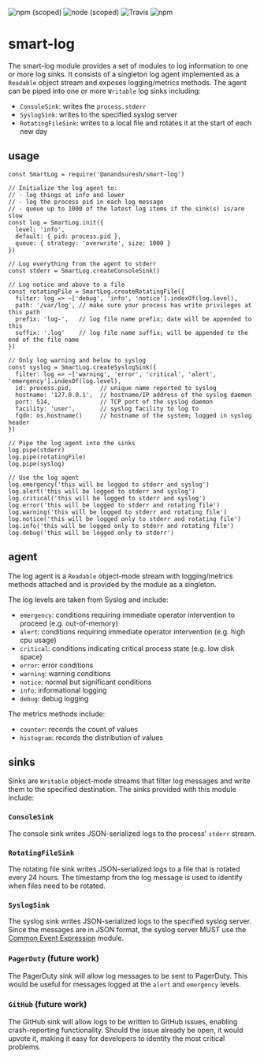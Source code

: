 ![npm (scoped)](https://img.shields.io/npm/v/@anandsuresh/smart-log.svg?style=plastic)
![node (scoped)](https://img.shields.io/node/v/@anandsuresh/smart-log.svg?style=plastic)
![Travis](https://img.shields.io/travis/anandsuresh/smart-log.svg?style=plastic)
![npm](https://img.shields.io/npm/dt/@anandsuresh/smart-log.svg?style=plastic)


# smart-log

The smart-log module provides a set of modules to log information to one or more log sinks. It consists of a singleton log agent implemented as a `Readable` object stream and exposes logging/metrics methods. The agent can be piped into one or more `Writable` log sinks including:
- `ConsoleSink`: writes the `process.stderr`
- `SyslogSink`: writes to the specified syslog server
- `RotatingFileSink`: writes to a local file and rotates it at the start of each new day

## usage

```
const SmartLog = require('@anandsuresh/smart-log')

// Initialize the log agent to:
// - log things at info and lower
// - log the process pid in each log message
// - queue up to 1000 of the latest log items if the sink(s) is/are slow
const log = SmartLog.init({
  level: 'info',
  default: { pid: process.pid },
  queue: { strategy: 'overwrite', size: 1000 }
})

// Log everything from the agent to stderr
const stderr = SmartLog.createConsoleSink()

// Log notice and above to a file
const rotatingFile = SmartLog.createRotatingFile({
  filter: log => ~['debug', 'info', 'notice'].indexOf(log.level),
  path: '/var/log', // make sure your process has write privileges at this path
  prefix: 'log-',   // log file name prefix; date will be appended to this
  suffix: '.log'    // log file name suffix; will be appended to the end of the file name
})

// Only log warning and below to syslog
const syslog = SmartLog.createSyslogSink({
  filter: log => ~['warning', 'error', 'critical', 'alert', 'emergency'].indexOf(log.level),
  id: process.pid,        // unique name reported to syslog
  hostname: '127.0.0.1',  // hostname/IP address of the syslog daemon
  port: 514,              // TCP port of the syslog daemon
  facility: 'user',       // syslog facility to log to
  fqdn: os.hostname()     // hostname of the system; logged in syslog header
})

// Pipe the log agent into the sinks
log.pipe(stderr)
log.pipe(rotatingFile)
log.pipe(syslog)

// Use the log agent
log.emergency('this will be logged to stderr and syslog')
log.alert('this will be logged to stderr and syslog')
log.critical('this will be logged to stderr and syslog')
log.error('this will be logged to stderr and rotating file')
log.warning('this will be logged to stderr and rotating file')
log.notice('this will be logged only to stderr and rotating file')
log.info('this will be logged only to stderr and rotating file')
log.debug('this will be logged only to stderr')
```

## agent

The log agent is a `Readable` object-mode stream with logging/metrics methods attached and is provided by the module as a singleton.

The log levels are taken from Syslog and include:
- `emergency`: conditions requiring immediate operator intervention to proceed (e.g. out-of-memory)
- `alert`: conditions requiring immediate operator intervention (e.g. high cpu usage)
- `critical`: conditions indicating critical process state (e.g. low disk space)
- `error`: error conditions
- `warning`: warning conditions
- `notice`: normal but significant conditions
- `info`: informational logging
- `debug`: debug logging

The metrics methods include:
- `counter`: records the count of values
- `histogram`: records the distribution of values

## sinks

Sinks are `Writable` object-mode streams that filter log messages and write them to the specified destination. The sinks provided with this module include:

### `ConsoleSink`

The console sink writes JSON-serialized logs to the process' `stderr` stream.

### `RotatingFileSink`

The rotating file sink writes JSON-serialized logs to a file that is rotated every 24 hours. The timestamp from the log message is used to identify when files need to be rotated.

### `SyslogSink`

The syslog sink writes JSON-serialized logs to the specified syslog server. Since the messages are in JSON format, the syslog server MUST use the [Common Event Expression](https://cee.mitre.org) module.

### `PagerDuty` (future work)

The PagerDuty sink will allow log messages to be sent to PagerDuty. This would be useful for messages logged at the `alert` and `emergency` levels.

### `GitHub` (future work)

The GitHub sink will allow logs to be written to GitHub issues, enabling crash-reporting functionality. Should the issue already be open, it would upvote it, making it easy for developers to identity the most critical problems.
